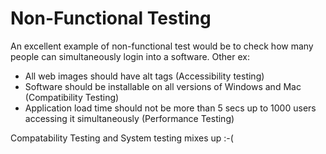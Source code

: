 # Non-Functional Testing

An excellent example of non-functional test would be to check how many people can simultaneously login into a software. Other ex:
- All web images should have alt tags (Accessibility testing)
- Software should be installable on all versions of Windows and Mac	(Compatibility Testing)
- Application load time should not be more than 5 secs up to 1000 users accessing it simultaneously	(Performance Testing)

Compatability Testing and System testing mixes up :-(
